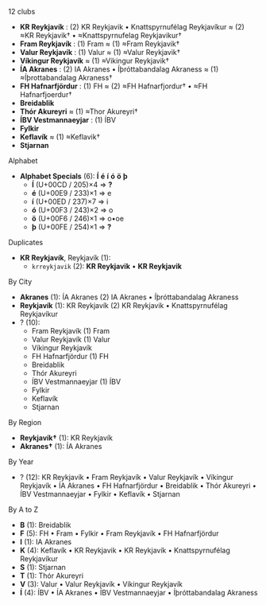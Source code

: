 12 clubs

- **KR Reykjavík** : (2) KR Reykjavik • Knattspyrnufélag Reykjavíkur ≈ (2) ≈KR Reykjavik† • ≈Knattspyrnufelag Reykjavikur†
- **Fram Reykjavík** : (1) Fram ≈ (1) ≈Fram Reykjavik†
- **Valur Reykjavík** : (1) Valur ≈ (1) ≈Valur Reykjavik†
- **Víkingur Reykjavík** ≈ (1) ≈Vikingur Reykjavik†
- **ÍA Akranes** : (2) IA Akranes • Íþróttabandalag Akraness ≈ (1) ≈Íþrottabandalag Akraness†
- **FH Hafnarfjördur** : (1) FH ≈ (2) ≈FH Hafnarfjordur† • ≈FH Hafnarfjoerdur†
- **Breidablik**
- **Thór Akureyri** ≈ (1) ≈Thor Akureyri†
- **ÍBV Vestmannaeyjar** : (1) ÍBV
- **Fylkir**
- **Keflavík** ≈ (1) ≈Keflavik†
- **Stjarnan**




Alphabet

- **Alphabet Specials** (6):  **Í**  **é**  **í**  **ó**  **ö**  **þ** 
  - **Í** (U+00CD / 205)×4 ⇒ **?**
  - **é** (U+00E9 / 233)×1 ⇒ e
  - **í** (U+00ED / 237)×7 ⇒ i
  - **ó** (U+00F3 / 243)×2 ⇒ o
  - **ö** (U+00F6 / 246)×1 ⇒ o•oe
  - **þ** (U+00FE / 254)×1 ⇒ **?**




Duplicates

- **KR Reykjavík**, Reykjavík (1):
  - `krreykjavik` (2): **KR Reykjavik** • **KR Reykjavik**




By City

- **Akranes** (1): ÍA Akranes  (2) IA Akranes • Íþróttabandalag Akraness
- **Reykjavík** (1): KR Reykjavík  (2) KR Reykjavik • Knattspyrnufélag Reykjavíkur
- ? (10): 
  - Fram Reykjavík  (1) Fram
  - Valur Reykjavík  (1) Valur
  - Víkingur Reykjavík 
  - FH Hafnarfjördur  (1) FH
  - Breidablik 
  - Thór Akureyri 
  - ÍBV Vestmannaeyjar  (1) ÍBV
  - Fylkir 
  - Keflavík 
  - Stjarnan 




By Region

- **Reykjavík†** (1):   KR Reykjavík
- **Akranes†** (1):   ÍA Akranes




By Year

- ? (12):   KR Reykjavík • Fram Reykjavík • Valur Reykjavík • Víkingur Reykjavík • ÍA Akranes • FH Hafnarfjördur • Breidablik • Thór Akureyri • ÍBV Vestmannaeyjar • Fylkir • Keflavík • Stjarnan






By A to Z

- **B** (1): Breidablik
- **F** (5): FH • Fram • Fylkir • Fram Reykjavík • FH Hafnarfjördur
- **I** (1): IA Akranes
- **K** (4): Keflavík • KR Reykjavik • KR Reykjavík • Knattspyrnufélag Reykjavíkur
- **S** (1): Stjarnan
- **T** (1): Thór Akureyri
- **V** (3): Valur • Valur Reykjavík • Víkingur Reykjavík
- **Í** (4): ÍBV • ÍA Akranes • ÍBV Vestmannaeyjar • Íþróttabandalag Akraness




